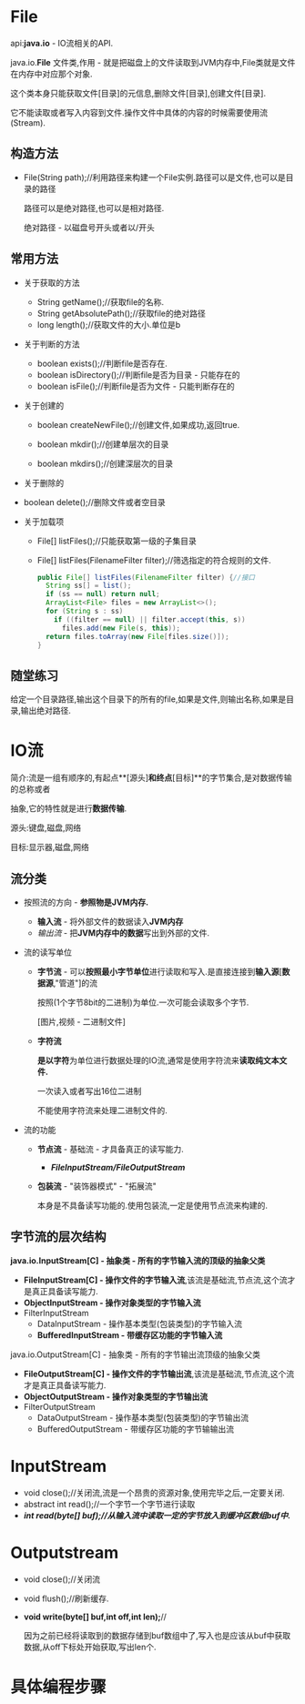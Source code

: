 # File

api:**java.io** - IO流相关的API.

java.io.**File** 文件类,作用 - 就是把磁盘上的文件读取到JVM内存中,File类就是文件在内存中对应那个对象.

这个类本身只能获取文件[目录]的元信息,删除文件[目录],创建文件[目录].

它不能读取或者写入内容到文件.操作文件中具体的内容的时候需要使用流(Stream).



## 构造方法

* File(String path);//利用路径来构建一个File实例.路径可以是文件,也可以是目录的路径

  路径可以是绝对路径,也可以是相对路径.

  绝对路径 - 以磁盘号开头或者以/开头



## 常用方法

* 关于获取的方法
  * String getName();//获取file的名称.
  * String getAbsolutePath();//获取file的绝对路径
  * long length();//获取文件的大小.单位是b

* 关于判断的方法
  * boolean exists();//判断file是否存在.
  * boolean isDirectory();//判断file是否为目录 - 只能存在的
  * boolean isFile();//判断file是否为文件 - 只能判断存在的

* 关于创建的

  * boolean createNewFile();//创建文件,如果成功,返回true.

  * boolean mkdir();//创建单层次的目录
  * boolean mkdirs();//创建深层次的目录

* 关于删除的
  
* boolean delete();//删除文件或者空目录
  
* 关于加载项

  * File[] listFiles();//只能获取第一级的子集目录

  * File[] listFiles(FilenameFilter filter);//筛选指定的符合规则的文件.

    ~~~java
    public File[] listFiles(FilenameFilter filter) {//接口
      String ss[] = list();
      if (ss == null) return null;
      ArrayList<File> files = new ArrayList<>();
      for (String s : ss)
        if ((filter == null) || filter.accept(this, s))
          files.add(new File(s, this));
      return files.toArray(new File[files.size()]);
    }
    ~~~

    



## 随堂练习

给定一个目录路径,输出这个目录下的所有的file,如果是文件,则输出名称,如果是目录,输出绝对路径.



# IO流

简介:流是一组有顺序的,有起点**[源头]**和终点**[目标]**的字节集合,是对数据传输的总称或者

抽象,它的特性就是进行**数据传输**.

源头:键盘,磁盘,网络

目标:显示器,磁盘,网络

## 流分类

* 按照流的方向 - **参照物是JVM内存.**

  * **输入流** - 将外部文件的数据读入**JVM内存**
  * *输出流* - 把**JVM内存中的数据**写出到外部的文件.

* 流的读写单位

  * **字节流** - 可以**按照最小字节单位**进行读取和写入.是直接连接到**输入源**[**数据源**,"管道"]的流

    按照(1个字节8bit的二进制)为单位.一次可能会读取多个字节.

    [图片,视频 - 二进制文件]

  * **字符流**

    **是以字符**为单位进行数据处理的IO流,通常是使用字符流来**读取纯文本文件.**

    一次读入或者写出16位二进制

    不能使用字符流来处理二进制文件的.

* 流的功能

  * **节点流** - 基础流 - 才具备真正的读写能力.

    * ***FileInputStream/FileOutputStream***

  * **包装流** - "装饰器模式" - "拓展流"

    本身是不具备读写功能的.使用包装流,一定是使用节点流来构建的.



## 字节流的层次结构

**java.io.InputStream[C] - 抽象类 - 所有的字节输入流的顶级的抽象父类**

* **FileInputStream[C] - 操作文件的字节输入流**,该流是基础流,节点流,这个流才是真正具备读写能力.
* **ObjectInputStream - 操作对象类型的字节输入流**
* FilterInputStream
  * DataInputStream - 操作基本类型(包装类型)的字节输入流
  * **BufferedInputStream - 带缓存区功能的字节输入流**



java.io.OutputStream[C] - 抽象类 - 所有的字节输出流顶级的抽象父类

* **FileOutputStream[C] - 操作文件的字节输出流**,该流是基础流,节点流,这个流才是真正具备读写能力.
* **ObjectOutputStream - 操作对象类型的字节输出流**
* FilterOutputStream
  * DataOutputStream - 操作基本类型(包装类型)的字节输出流
  * BufferedOutputStream - 带缓存区功能的字节输输出流



# InputStream

* void close();//关闭流,流是一个昂贵的资源对象,使用完毕之后,一定要关闭.
* abstract int read();//一个字节一个字节进行读取
* ***int read(byte[] buf);//从输入流中读取一定的字节放入到缓冲区数组buf中.***



# Outputstream

* void close();//关闭流

* void flush();//刷新缓存.

* **void write(byte[] buf,int off,int len);**//

  因为之前已经将读取到的数据存储到buf数组中了,写入也是应该从buf中获取数据,从off下标处开始获取,写出len个.



# 具体编程步骤















